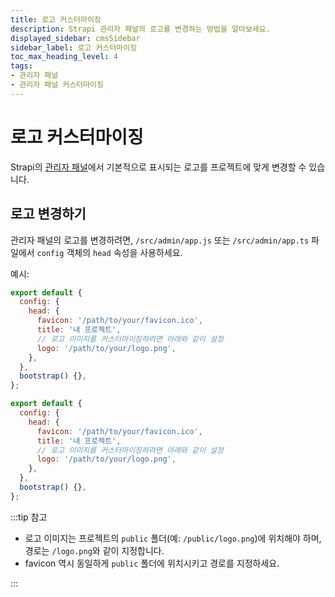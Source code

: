 ```yaml
---
title: 로고 커스터마이징
description: Strapi 관리자 패널의 로고를 변경하는 방법을 알아보세요.
displayed_sidebar: cmsSidebar
sidebar_label: 로고 커스터마이징
toc_max_heading_level: 4
tags:
- 관리자 패널
- 관리자 패널 커스터마이징
---
```


# 로고 커스터마이징

Strapi의 [관리자 패널](/cms/admin-panel-customization)에서 기본적으로 표시되는 로고를 프로젝트에 맞게 변경할 수 있습니다.

## 로고 변경하기

관리자 패널의 로고를 변경하려면, `/src/admin/app.js` 또는 `/src/admin/app.ts` 파일에서 `config` 객체의 `head` 속성을 사용하세요.

예시:

<Tabs groupId="js-ts">
<TabItem value="js" label="JavaScript">

```js title="/src/admin/app.js"
export default {
  config: {
    head: {
      favicon: '/path/to/your/favicon.ico',
      title: '내 프로젝트',
      // 로고 이미지를 커스터마이징하려면 아래와 같이 설정
      logo: '/path/to/your/logo.png',
    },
  },
  bootstrap() {},
};
```

</TabItem>
<TabItem value="ts" label="TypeScript">

```js title="/src/admin/app.ts"
export default {
  config: {
    head: {
      favicon: '/path/to/your/favicon.ico',
      title: '내 프로젝트',
      // 로고 이미지를 커스터마이징하려면 아래와 같이 설정
      logo: '/path/to/your/logo.png',
    },
  },
  bootstrap() {},
};
```

</TabItem>
</Tabs>

:::tip 참고

- 로고 이미지는 프로젝트의 `public` 폴더(예: `/public/logo.png`)에 위치해야 하며, 경로는 `/logo.png`와 같이 지정합니다.
- favicon 역시 동일하게 `public` 폴더에 위치시키고 경로를 지정하세요.

::: 